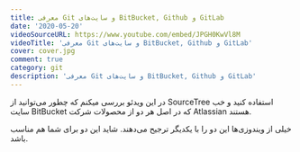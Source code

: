 ```yaml
---
title: معرفی Git و سایت‌های BitBucket, Github و GitLab
date: '2020-05-20'
videoSourceURL: https://www.youtube.com/embed/JPGH0KwVl8M
videoTitle: 'معرفی Git و سایت‌های BitBucket, Github و GitLab'
cover: cover.jpg
comment: true
category: git
description: 'معرفی Git و سایت‌های BitBucket, Github و GitLab'
---
```


در این ویدئو بررسی میکنم که چطور می‌توانید از SourceTree استفاده کنید و خب سایت BitBucket که در اصل هر دو از محصولات شرکت Atlassian هستند.

خیلی از ویندوزی‌ها این دو را با یکدیگر ترجیح می‌دهند. شاید این دو برای شما هم مناسب باشد.
